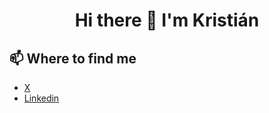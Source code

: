 <h1 align="center">Hi there 🙌 I'm Kristián</h1>

## 📫 Where to find me

- [X](https://x.com/KristianBalaj)
- [Linkedin](https://www.linkedin.com/in/kristian-balaj/)
